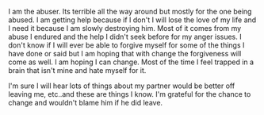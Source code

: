  I am the abuser. Its terrible all the way around but mostly for the one being abused. I am getting help because if I don't I will lose the love of my life and I need it because I am slowly destroying him. Most of it comes from my abuse I endured and the help I didn't seek before for my anger issues. I don't know if I will ever be able to forgive myself for some of the things I have done or said but I am hoping that with change the forgiveness will come as well. I am hoping I can change. Most of the time I feel trapped in a brain that isn't mine and hate myself for it. 

I'm sure I will hear lots of things about my partner would be better off leaving me,  etc..and these are things I know. I'm grateful for the chance to change and wouldn't blame him if he did leave.  
